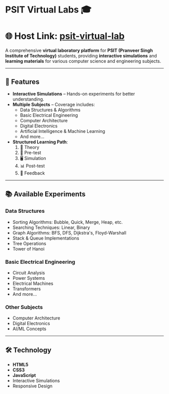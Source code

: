 # PSIT Virtual Labs 🎓
# 🌐 **Host Link:** [psit-virtual-lab](https://psit-virtual-labs.vercel.app/)
A comprehensive **virtual laboratory platform** for **PSIT (Pranveer Singh Institute of Technology)** students, providing **interactive simulations** and **learning materials** for various computer science and engineering subjects.

---

## 🌟 Features
- **Interactive Simulations** – Hands-on experiments for better understanding.
- **Multiple Subjects** – Coverage includes:
  - Data Structures & Algorithms
  - Basic Electrical Engineering
  - Computer Architecture
  - Digital Electronics
  - Artificial Intelligence & Machine Learning
  - And more...
- **Structured Learning Path**:
  1. 📖 Theory  
  2. 📝 Pre-test  
  3. 🖥️ Simulation  
  4. 📊 Post-test  
  5. 💬 Feedback  

---

## 📚 Available Experiments

### Data Structures
- Sorting Algorithms: Bubble, Quick, Merge, Heap, etc.
- Searching Techniques: Linear, Binary
- Graph Algorithms: BFS, DFS, Dijkstra's, Floyd-Warshall
- Stack & Queue Implementations
- Tree Operations
- Tower of Hanoi

### Basic Electrical Engineering
- Circuit Analysis
- Power Systems
- Electrical Machines
- Transformers
- And more...

### Other Subjects
- Computer Architecture
- Digital Electronics
- AI/ML Concepts

---

## 🛠️ Technology
- **HTML5**
- **CSS3**
- **JavaScript**
- Interactive Simulations
- Responsive Design


